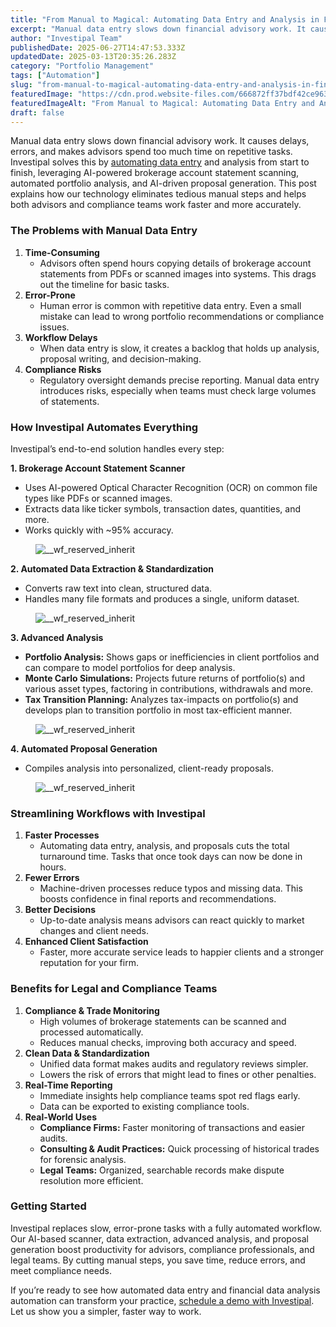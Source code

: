 ```yaml
---
title: "From Manual to Magical: Automating Data Entry and Analysis in Financial Advisory"
excerpt: "Manual data entry slows down financial advisory work. It causes delays, errors, and makes advisors spend too much time on repetitive tasks."
author: "Investipal Team"
publishedDate: 2025-06-27T14:47:53.333Z
updatedDate: 2025-03-13T20:35:26.283Z
category: "Portfolio Management"
tags: ["Automation"]
slug: "from-manual-to-magical-automating-data-entry-and-analysis-in-financial-advisory"
featuredImage: "https://cdn.prod.website-files.com/666872ff37bdf42ce9637d77/67d34185c18fadbf30019e53_How%20Financial%20Advisors%20Can%20Grow%20AUM%20With%20Technology%20and%20Personalization%20(3).png"
featuredImageAlt: "From Manual to Magical: Automating Data Entry and Analysis in Financial Advisory"
draft: false
---
```

<p id="">Manual data entry slows down financial advisory work. It causes delays, errors, and makes advisors spend too much time on repetitive tasks. Investipal solves this by <a href="/blog/how-to-automate-data-entry-for-financial-advisors-the-complete-guide-for-2025" id="">automating data entry</a> and analysis from start to finish, leveraging AI-powered brokerage account statement scanning, automated portfolio analysis, and AI-driven proposal generation. This post explains how our technology eliminates tedious manual steps and helps both advisors and compliance teams work faster and more accurately.</p><h3 id="">The Problems with Manual Data Entry</h3><ol id=""><li id=""><strong id="">Time-Consuming</strong>‍<ul id=""><li id="">Advisors often spend hours copying details of brokerage account statements from PDFs or scanned images into systems. This drags out the timeline for basic tasks.</li></ul></li><li id=""><strong id="">Error-Prone</strong>‍<ul id=""><li id="">Human error is common with repetitive data entry. Even a small mistake can lead to wrong portfolio recommendations or compliance issues.</li></ul></li><li id=""><strong id="">Workflow Delays</strong>‍<ul id=""><li id="">When data entry is slow, it creates a backlog that holds up analysis, proposal writing, and decision-making.</li></ul></li><li id=""><strong id="">Compliance Risks</strong>‍<ul id=""><li id="">Regulatory oversight demands precise reporting. Manual data entry introduces risks, especially when teams must check large volumes of statements.</li></ul></li></ol><h3 id="">How Investipal Automates Everything</h3><p id="">Investipal’s end-to-end solution handles every step:</p><p id=""><strong id="">1. Brokerage Account Statement Scanner</strong></p><ul id=""><li id="">Uses AI-powered Optical Character Recognition (OCR) on common file types like PDFs or scanned images.</li><li id="">Extracts data like ticker symbols, transaction dates, quantities, and more.</li><li id="">Works quickly with ~95%&nbsp;accuracy.</li></ul><figure id="" class="w-richtext-figure-type-image w-richtext-align-fullwidth" style="max-width:2240px" data-rt-type="image" data-rt-align="fullwidth" data-rt-max-width="2240px"><div id=""><img src="/images/inline/from-manual-to-magical-automating-data-entry-and-analysis-in-financial-advisory-0-a8fb6e1832.webp" loading="lazy" alt="__wf_reserved_inherit" width="auto" height="auto" id=""></div></figure><p id=""><strong id="">2. Automated Data Extraction & Standardization</strong></p><ul id=""><li id="">Converts raw text into clean, structured data.</li><li id="">Handles many file formats and produces a single, uniform dataset.</li></ul><figure id="" class="w-richtext-figure-type-image w-richtext-align-fullwidth" style="max-width:1217px" data-rt-type="image" data-rt-align="fullwidth" data-rt-max-width="1217px"><div id=""><img src="/images/inline/from-manual-to-magical-automating-data-entry-and-analysis-in-financial-advisory-1-95564589f8.webp" loading="lazy" alt="__wf_reserved_inherit" width="auto" height="auto" id=""></div></figure><p id=""><strong id="">3. Advanced Analysis</strong></p><ul id=""><li id=""><strong id="">Portfolio Analysis:</strong> Shows gaps or inefficiencies in client portfolios and can compare to model portfolios for deep analysis.</li><li id=""><strong id="">Monte Carlo Simulations:</strong> Projects future returns of portfolio(s) and various asset types, factoring in contributions, withdrawals and more.</li><li id=""><strong id="">Tax Transition Planning:</strong> Analyzes tax-impacts on portfolio(s) and develops plan to transition portfolio in most tax-efficient manner.</li></ul><figure id="" class="w-richtext-figure-type-image w-richtext-align-fullwidth" style="max-width:2240px" data-rt-type="image" data-rt-align="fullwidth" data-rt-max-width="2240px"><div id=""><img src="/images/inline/from-manual-to-magical-automating-data-entry-and-analysis-in-financial-advisory-2-eb20e48fc2.webp" loading="lazy" alt="__wf_reserved_inherit" width="auto" height="auto" id=""></div></figure><p id=""><strong id="">4. Automated Proposal Generation</strong></p><ul id=""><li id="">Compiles analysis into personalized, client-ready proposals.</li></ul><figure id="" class="w-richtext-figure-type-image w-richtext-align-fullwidth" style="max-width:2048px" data-rt-type="image" data-rt-align="fullwidth" data-rt-max-width="2048px"><div id=""><img src="/images/inline/from-manual-to-magical-automating-data-entry-and-analysis-in-financial-advisory-3-7907b78aca.webp" loading="lazy" alt="__wf_reserved_inherit" width="auto" height="auto" id=""></div></figure><h3 id="">Streamlining Workflows with Investipal</h3><ol id=""><li id=""><strong id="">Faster Processes</strong>‍<ul id=""><li id="">Automating data entry, analysis, and proposals cuts the total turnaround time. Tasks that once took days can now be done in hours.</li></ul></li><li id=""><strong id="">Fewer Errors</strong>‍<ul id=""><li id="">Machine-driven processes reduce typos and missing data. This boosts confidence in final reports and recommendations.</li></ul></li><li id=""><strong id="">Better Decisions</strong>‍<ul id=""><li id="">Up-to-date analysis means advisors can react quickly to market changes and client needs.</li></ul></li><li id=""><strong id="">Enhanced Client Satisfaction</strong><ul id=""><li id=""><strong id="">‍</strong>Faster, more accurate service leads to happier clients and a stronger reputation for your firm.</li></ul></li></ol><h3 id="">Benefits for Legal and Compliance Teams</h3><ol id=""><li id=""><strong id="">Compliance & Trade Monitoring</strong><ul id=""><li id="">High volumes of brokerage statements can be scanned and processed automatically.</li><li id="">Reduces manual checks, improving both accuracy and speed.</li></ul></li><li id=""><strong id="">Clean Data & Standardization</strong><ul id=""><li id="">Unified data format makes audits and regulatory reviews simpler.</li><li id="">Lowers the risk of errors that might lead to fines or other penalties.</li></ul></li><li id=""><strong id="">Real-Time Reporting</strong><ul id=""><li id="">Immediate insights help compliance teams spot red flags early.</li><li id="">Data can be exported to existing compliance tools.</li></ul></li><li id=""><strong id="">Real-World Uses</strong><ul id=""><li id=""><strong id="">Compliance Firms:</strong> Faster monitoring of transactions and easier audits.</li><li id=""><strong id="">Consulting & Audit Practices:</strong> Quick processing of historical trades for forensic analysis.</li><li id=""><strong id="">Legal Teams:</strong> Organized, searchable records make dispute resolution more efficient.</li></ul></li></ol><h3 id="">Getting Started</h3><p id="">Investipal replaces slow, error-prone tasks with a fully automated workflow. Our AI-based scanner, data extraction, advanced analysis, and proposal generation boost productivity for advisors, compliance professionals, and legal teams. By cutting manual steps, you save time, reduce errors, and meet compliance needs. </p><p id="">If you’re ready to see how automated data entry and financial data analysis automation can transform your practice, <a href="/book-a-demo" id="">schedule a demo with Investipal</a>. Let us show you a simpler, faster way to work.</p>